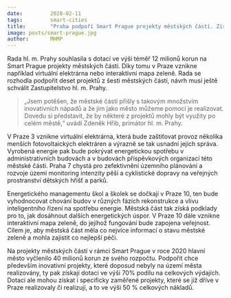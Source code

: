 ```yaml
---
date:         2020-02-11
tags:         smart-cities
title:        "Praha podpoří Smart Prague projekty městských částí. Získají z městské kasy téměř 12 milionů korun"
image: posts/smart-prague.jpg
author:       MHMP
---
```


Rada hl. m. Prahy souhlasila s dotací ve výši téměř 12 milionů korun na Smart Prague projekty městských částí. Díky tomu v Praze vznikne například virtuální elektrárna nebo interaktivní mapa zeleně. Rada se rozhodla podpořit deset projektů z šesti městských částí, návrh musí ještě schválit Zastupitelstvo hl. m. Prahy.

> „Jsem potěšen, že městské části přišly s takovým množstvím inovativních nápadů a že jim jako město můžeme pomoci je realizovat. Dovedu si představit, že by některé z projektů mohly být využity po celém městě,“ uvádí Zdeněk Hřib, primátor hl. m. Prahy.

V Praze 3 vznikne virtuální elektrárna, která bude zaštiťovat provoz několika menších fotovoltaických elektráren a výrazně se tak usnadní jejich správa. Vyrobená energie pak bude pokrývat energetickou spotřebu v administrativních budovách a v budovách příspěvkových organizací této městské části. Praha 7 chystá pro zefektivnění územního plánování a rozvoje území monitoring intenzity pěší a cyklistické dopravy na veřejných prostranství dětských hřišť a parků.

Energetického managementu škol a školek se dočkají v Praze 10, ten bude vyhodnocovat chování budov v různých fázích rekonstrukce a vlivu inteligentního řízení na spotřebu energie. Městská část tak získá podklady pro to, jak dosáhnout dalších energetických úspor. V Praze 10 dále vznikne interaktivní mapa zeleně, do jejíhož fungování bude zapojena veřejnost. Cílem je, aby městská část měla co nejvíce informací o stavu městské zeleně a mohla zajistit co nejlepší péči.

Na projekty městských částí v rámci Smart Prague v roce 2020 hlavní město vyčlenilo 40 milionů korun ze svého rozpočtu. Podpořit chce především inovativní projekty, které doposud nebyly na území města realizovány, ty pak získají dotaci ve výši 70% podílu na celkových výdajích. Dotaci ale mohou získat i specificky zaměřené projekty, které se již dříve v Praze realizovaly či realizují, a to ve výši 50 % celkových nákladů.
